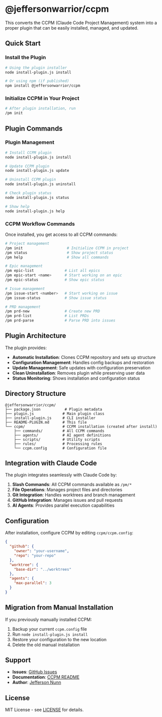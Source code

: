 # @jeffersonwarrior/ccpm

This converts the CCPM (Claude Code Project Management) system into a proper plugin that can be easily installed, managed, and updated.

## Quick Start

### Install the Plugin
```bash
# Using the plugin installer
node install-plugin.js install

# Or using npm (if published)
npm install @jeffersonwarrior/ccpm
```

### Initialize CCPM in Your Project
```bash
# After plugin installation, run
/pm init
```

## Plugin Commands

### Plugin Management
```bash
# Install CCPM plugin
node install-plugin.js install

# Update CCPM plugin
node install-plugin.js update

# Uninstall CCPM plugin
node install-plugin.js uninstall

# Check plugin status
node install-plugin.js status

# Show help
node install-plugin.js help
```

### CCPM Workflow Commands
Once installed, you get access to all CCPM commands:

```bash
# Project management
/pm init                    # Initialize CCPM in project
/pm status                  # Show project status
/pm help                    # Show all commands

# Epic management
/pm epic-list              # List all epics
/pm epic-start <name>      # Start working on an epic
/pm epic-status            # Show epic status

# Issue management
/pm issue-start <number>   # Start working on issue
/pm issue-status           # Show issue status

# PRD management
/pm prd-new                # Create new PRD
/pm prd-list               # List PRDs
/pm prd-parse              # Parse PRD into issues
```

## Plugin Architecture

The plugin provides:

- **Automatic Installation**: Clones CCPM repository and sets up structure
- **Configuration Management**: Handles config backups and restoration
- **Update Management**: Safe updates with configuration preservation
- **Clean Uninstallation**: Removes plugin while preserving user data
- **Status Monitoring**: Shows installation and configuration status

## Directory Structure

```
@jeffersonwarrior/ccpm/
├── package.json           # Plugin metadata
├── plugin.js             # Main plugin class
├── install-plugin.js     # CLI installer
├── README-PLUGIN.md      # This file
└── ccpm/                 # CCPM installation (created after install)
    ├── commands/         # All CCPM commands
    ├── agents/           # AI agent definitions
    ├── scripts/          # Utility scripts
    ├── rules/            # Processing rules
    └── ccpm.config       # Configuration file
```

## Integration with Claude Code

The plugin integrates seamlessly with Claude Code by:

1. **Slash Commands**: All CCPM commands available as `/pm/*`
2. **File Operations**: Manages project files and directories
3. **Git Integration**: Handles worktrees and branch management
4. **GitHub Integration**: Manages issues and pull requests
5. **AI Agents**: Provides parallel execution capabilities

## Configuration

After installation, configure CCPM by editing `ccpm/ccpm.config`:

```json
{
  "github": {
    "owner": "your-username",
    "repo": "your-repo"
  },
  "worktree": {
    "base-dir": "../worktrees"
  },
  "agents": {
    "max-parallel": 3
  }
}
```

## Migration from Manual Installation

If you previously manually installed CCPM:

1. Backup your current `ccpm.config` file
2. Run `node install-plugin.js install`
3. Restore your configuration to the new location
4. Delete the old manual installation

## Support

- **Issues**: [GitHub Issues](https://github.com/jeffersonwarrior/ccpm/issues)
- **Documentation**: [CCPM README](https://github.com/jeffersonwarrior/ccpm)
- **Author**: [Jefferson Nunn](https://jeffersonnunn.com)

## License

MIT License - see [LICENSE](https://github.com/jeffersonwarrior/ccpm/blob/main/LICENSE) for details.